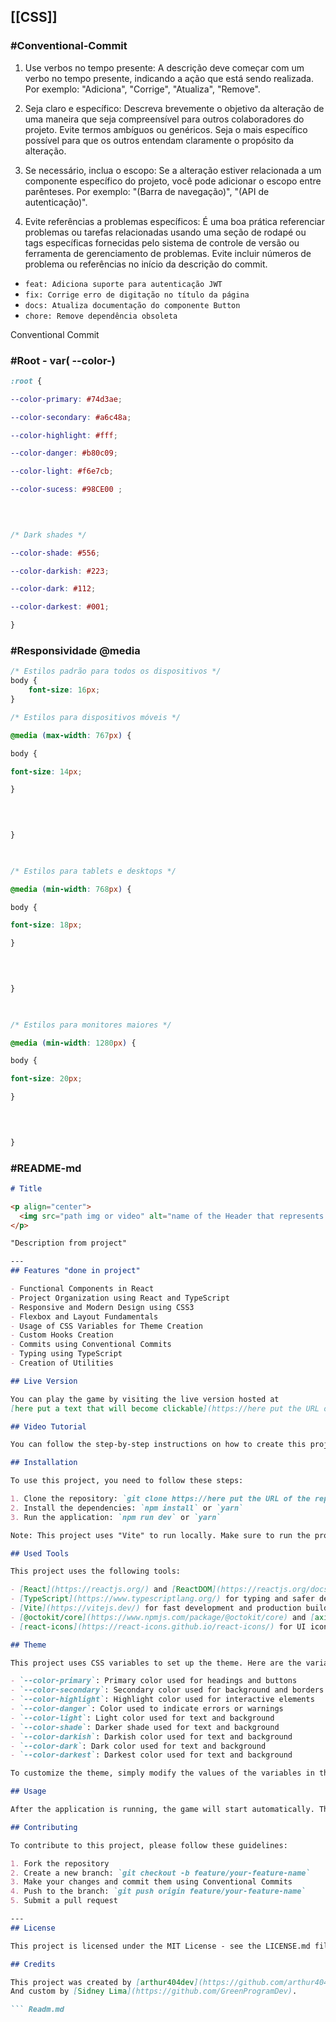 ## [[CSS]]
### #Conventional-Commit

1. Use verbos no tempo presente: A descrição deve começar com um verbo no tempo presente, indicando a ação que está sendo realizada. Por exemplo: "Adiciona", "Corrige", "Atualiza", "Remove".
   
2. Seja claro e específico: Descreva brevemente o objetivo da alteração de uma maneira que seja compreensível para outros colaboradores do projeto. Evite termos ambíguos ou genéricos. Seja o mais específico possível para que os outros entendam claramente o propósito da alteração.

3. Se necessário, inclua o escopo: Se a alteração estiver relacionada a um componente específico do projeto, você pode adicionar o escopo entre parênteses. Por exemplo: "(Barra de navegação)", "(API de autenticação)".
   
4. Evite referências a problemas específicos: É uma boa prática referenciar problemas ou tarefas relacionadas usando uma seção de rodapé ou tags específicas fornecidas pelo sistema de controle de versão ou ferramenta de gerenciamento de problemas. Evite incluir números de problema ou referências no início da descrição do commit.

- `feat: Adiciona suporte para autenticação JWT`
- `fix: Corrige erro de digitação no título da página`
- `docs: Atualiza documentação do componente Button`
- `chore: Remove dependência obsoleta`

 Conventional Commit
### #Root - var( --color-)
``` css
:root {

--color-primary: #74d3ae;

--color-secondary: #a6c48a;

--color-highlight: #fff;

--color-danger: #b80c09;

--color-light: #f6e7cb;

--color-sucess: #98CE00 ;

  
  

/* Dark shades */

--color-shade: #556;

--color-darkish: #223;

--color-dark: #112;

--color-darkest: #001;

}

```


### #Responsividade @media
```css
/* Estilos padrão para todos os dispositivos */ 
body {
	font-size: 16px; 
} 

/* Estilos para dispositivos móveis */

@media (max-width: 767px) {

body {

font-size: 14px;

}

  
  

}

  

/* Estilos para tablets e desktops */

@media (min-width: 768px) {

body {

font-size: 18px;

}

  
  

}

  

/* Estilos para monitores maiores */

@media (min-width: 1280px) {

body {

font-size: 20px;

}

  
  

}
```


### #README-md 
```md
# Title

<p align="center">
  <img src="path img or video" alt="name of the Header that represents the img">
</p>

"Description from project"

---
## Features "done in project"

- Functional Components in React
- Project Organization using React and TypeScript
- Responsive and Modern Design using CSS3
- Flexbox and Layout Fundamentals
- Usage of CSS Variables for Theme Creation
- Custom Hooks Creation
- Commits using Conventional Commits
- Typing using TypeScript
- Creation of Utilities

## Live Version

You can play the game by visiting the live version hosted at 
[here put a text that will become clickable](https://here put the URL of the Deploy done/).

## Video Tutorial

You can follow the step-by-step instructions on how to create this project by watching the [here put a text that will become clickable](https://here put the URL of the Deploy done/) (language that the video was made).

## Installation

To use this project, you need to follow these steps:

1. Clone the repository: `git clone https://here put the URL of the repositorie`
2. Install the dependencies: `npm install` or `yarn`
3. Run the application: `npm run dev` or `yarn`

Note: This project uses "Vite" to run locally. Make sure to run the project using `npm run dev` instead of `npm start`.

## Used Tools

This project uses the following tools:

- [React](https://reactjs.org/) and [ReactDOM](https://reactjs.org/docs/react-dom.html) for building the UI
- [TypeScript](https://www.typescriptlang.org/) for typing and safer development
- [Vite](https://vitejs.dev/) for fast development and production builds
- [@octokit/core](https://www.npmjs.com/package/@octokit/core) and [axios](https://axios-http.com/) for communication with the GitHub API
- [react-icons](https://react-icons.github.io/react-icons/) for UI icons

## Theme

This project uses CSS variables to set up the theme. Here are the variables used and their descriptions:

- `--color-primary`: Primary color used for headings and buttons
- `--color-secondary`: Secondary color used for background and borders
- `--color-highlight`: Highlight color used for interactive elements
- `--color-danger`: Color used to indicate errors or warnings
- `--color-light`: Light color used for text and background
- `--color-shade`: Darker shade used for text and background
- `--color-darkish`: Darkish color used for text and background
- `--color-dark`: Dark color used for text and background
- `--color-darkest`: Darkest color used for text and background

To customize the theme, simply modify the values of the variables in the `src/app.css` file.

## Usage

After the application is running, the game will start automatically. The user must choose between the two repositories presented on the screen, and the game will display the result. The user can play again by clicking the "Play Again" button.

## Contributing

To contribute to this project, please follow these guidelines:

1. Fork the repository
2. Create a new branch: `git checkout -b feature/your-feature-name`
3. Make your changes and commit them using Conventional Commits
4. Push to the branch: `git push origin feature/your-feature-name`
5. Submit a pull request

---
## License

This project is licensed under the MIT License - see the LICENSE.md file for details.

## Credits

This project was created by [arthur404dev](https://github.com/arthur404dev).
And custom by [Sidney Lima](https://github.com/GreenProgramDev).

``` Readm.md
